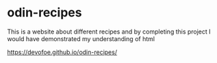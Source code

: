 # odin-recipes

This is a website about different recipes and by completing this project I would have demonstrated my understanding of html

https://devofoe.github.io/odin-recipes/
